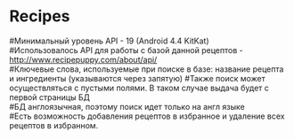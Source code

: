 # Recipes

#Минимальный уровень API - 19 (Android 4.4 KitKat)  
#Использовалось API для работы с базой данной рецептов - http://www.recipepuppy.com/about/api/  
#Ключевые слова, используемые при поиске в базе: название рецепта и ингредиенты (указываются через запятую) 
#Также поиск может осуществляться с пустыми полями. В таком случае выдача будет с первой страницы БД  
#БД англоязычная, поэтому поиск идет только на англ языке  
#Есть возможность добавления рецептов в избранное и удаление всех рецептов в избранном.  
